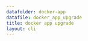 ```yaml
---
datafolder: docker-app
datafile: docker_app_upgrade
title: docker app upgrade
layout: cli
---
```

<!--
This page is automatically generated from Docker's source code. If you want to
suggest a change to the text that appears here, open a ticket or pull request
in the source repository on GitHub:

https://github.com/docker/app
-->
